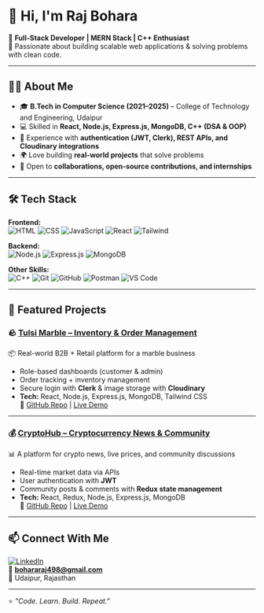 # 👋 Hi, I'm Raj Bohara  

🚀 **Full-Stack Developer | MERN Stack | C++ Enthusiast**  
🌱 Passionate about building scalable web applications & solving problems with clean code.  

---

## 🧑‍💻 About Me
- 🎓 **B.Tech in Computer Science (2021–2025)** – College of Technology and Engineering, Udaipur  
- 💻 Skilled in **React, Node.js, Express.js, MongoDB, C++ (DSA & OOP)**  
- 🔐 Experience with **authentication (JWT, Clerk), REST APIs, and Cloudinary integrations**  
- 🌍 Love building **real-world projects** that solve problems  
- 🤝 Open to **collaborations, open-source contributions, and internships**  

---

## 🛠️ Tech Stack  

**Frontend:**  
![HTML](https://img.shields.io/badge/HTML-orange?logo=html5) 
![CSS](https://img.shields.io/badge/CSS-blue?logo=css3) 
![JavaScript](https://img.shields.io/badge/JavaScript-yellow?logo=javascript) 
![React](https://img.shields.io/badge/React-blue?logo=react) 
![Tailwind](https://img.shields.io/badge/TailwindCSS-38B2AC?logo=tailwindcss)

**Backend:**  
![Node.js](https://img.shields.io/badge/Node.js-green?logo=node.js) 
![Express.js](https://img.shields.io/badge/Express.js-black?logo=express) 
![MongoDB](https://img.shields.io/badge/MongoDB-darkgreen?logo=mongodb)

**Other Skills:**  
![C++](https://img.shields.io/badge/C++-00599C?logo=cplusplus) 
![Git](https://img.shields.io/badge/Git-F05032?logo=git) 
![GitHub](https://img.shields.io/badge/GitHub-181717?logo=github) 
![Postman](https://img.shields.io/badge/Postman-FF6C37?logo=postman) 
![VS Code](https://img.shields.io/badge/VS%20Code-blue?logo=visualstudiocode)

---

## 📌 Featured Projects  

### 🪨 [Tulsi Marble – Inventory & Order Management](https://tulsi-marbles-2.vercel.app/)  
📦 Real-world B2B + Retail platform for a marble business  
- Role-based dashboards (customer & admin)  
- Order tracking + inventory management  
- Secure login with **Clerk** & image storage with **Cloudinary**  
- **Tech:** React, Node.js, Express.js, MongoDB, Tailwind CSS  
🔗 [GitHub Repo](https://github.com/rajbohara/TulsiMarbles-2) | [Live Demo](https://tulsi-marbles-2.vercel.app/)  

---

### 💰 [CryptoHub – Cryptocurrency News & Community](https://crypto-hub-rosy-six.vercel.app/)  
📊 A platform for crypto news, live prices, and community discussions  
- Real-time market data via APIs  
- User authentication with **JWT**  
- Community posts & comments with **Redux state management**  
- **Tech:** React, Redux, Node.js, Express.js, MongoDB  
🔗 [GitHub Repo](https://github.com/rajbohara/CryptoHub) | [Live Demo](https://crypto-hub-rosy-six.vercel.app/)  

---



## 📫 Connect With Me  
[![LinkedIn](https://img.shields.io/badge/LinkedIn-blue?logo=linkedin)](https://www.linkedin.com/in/raj-bohara-/)  
📧 **bohararaj498@gmail.com**  
📍 Udaipur, Rajasthan  

---
⭐️ *"Code. Learn. Build. Repeat."*  
